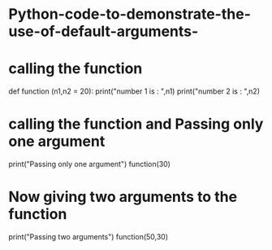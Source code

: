 # Python-code-to-demonstrate-the-use-of-default-arguments- 
# calling the function

def function (n1,n2 = 20):
    print("number 1 is : ",n1)
    print("number 2 is : ",n2)
# calling the function and Passing only one argument
print("Passing only one argument")
function(30)
# Now giving two arguments to the function 
print("Passing two arguments")
function(50,30)
